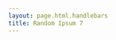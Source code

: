 ```yaml
---
layout: page.html.handlebars
title: Random Ipsum 7
---
```


<lorem-ipsum type="paragraphs" count="10"></lorem-ipsum>